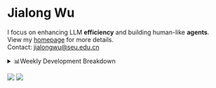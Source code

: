 #  Jialong Wu

I focus on enhancing LLM **efficiency** and building human-like **agents**.<br>
View my [homepage](https://callanwu.github.io/) for more details. <br>
Contact: jialongwu@seu.edu.cn

<details><summary>📊Weekly Development Breakdown</summary>

<!--START_SECTION:waka-->

```txt
From: 05 April 2025 - To: 12 April 2025

Total Time: 35 hrs 25 mins

JSON       18 hrs 52 mins  █████████████▒░░░░░░░░░░░   53.31 %
Python     16 hrs 11 mins  ███████████▒░░░░░░░░░░░░░   45.72 %
Markdown   16 mins         ▒░░░░░░░░░░░░░░░░░░░░░░░░   00.77 %
Text       2 mins          ░░░░░░░░░░░░░░░░░░░░░░░░░   00.12 %
Bash       1 min           ░░░░░░░░░░░░░░░░░░░░░░░░░   00.08 %
```

<!--END_SECTION:waka-->

[![wakatime](https://wakatime.com/badge/user/c6720b29-9431-4a60-bc9d-e1fb2b6bd65f.svg)](https://wakatime.com/@c6720b29-9431-4a60-bc9d-e1fb2b6bd65f)
</details>

[![](https://img.shields.io/badge/Google%20Scholar-4385FE.svg?&color=d6d6d6&style=flat-square&logo=google-scholar)](https://scholar.google.com/citations?user=6eg2m4YAAAAJ)
![](https://komarev.com/ghpvc/?username=callanwu)
